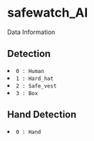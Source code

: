 # safewatch_AI

Data Information
## Detection
<li><code>0 : Human</code></li>
<li><code>1 : Hard_hat</code></li>
<li><code>2 : Safe_vest</code></li>
<li><code>3 : Box</code></li>

## Hand Detection
<li><code>0 : Hand</code></li>
